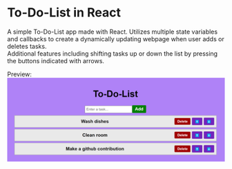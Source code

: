 # To-Do-List in React
A simple To-Do-List app made with React. Utilizes multiple state variables and callbacks to create a dynamically updating webpage when user adds or deletes tasks.  
Additional features including shifting tasks up or down the list by pressing the buttons indicated with arrows.  

Preview:  
<img src="./src/assets/to-do-list-preview.png" alt="Preview of To Do List">